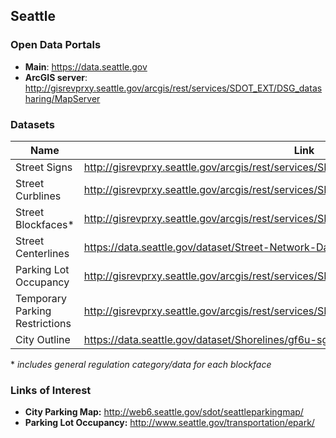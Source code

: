 ## Seattle

### Open Data Portals

 * **Main**: <https://data.seattle.gov>
 * **ArcGIS server**: <http://gisrevprxy.seattle.gov/arcgis/rest/services/SDOT_EXT/DSG_datasharing/MapServer>


### Datasets

| Name  | Link |
| ------------- | ------------- |
| Street Signs  | <http://gisrevprxy.seattle.gov/arcgis/rest/services/SDOT_EXT/DSG_datasharing/MapServer/2>  |
| Street Curblines  | <http://gisrevprxy.seattle.gov/arcgis/rest/services/SDOT_EXT/DSG_datasharing/MapServer/27> |
| Street Blockfaces*  | <http://gisrevprxy.seattle.gov/arcgis/rest/services/SDOT_EXT/DSG_datasharing/MapServer/14> |
| Street Centerlines | <https://data.seattle.gov/dataset/Street-Network-Database/afip-2mzr> |
| Parking Lot Occupancy | <http://gisrevprxy.seattle.gov/arcgis/rest/services/SDOT_EXT/DSG_datasharing/MapServer/0> |
| Temporary Parking Restrictions | <http://gisrevprxy.seattle.gov/arcgis/rest/services/SDOT_EXT/DSG_datasharing/MapServer/13> |
| City Outline | <https://data.seattle.gov/dataset/Shorelines/gf6u-sgut> |


\* *includes general regulation category/data for each blockface*


### Links of Interest

 * **City Parking Map:** <http://web6.seattle.gov/sdot/seattleparkingmap/>
 * **Parking Lot Occupancy:** <http://www.seattle.gov/transportation/epark/>
